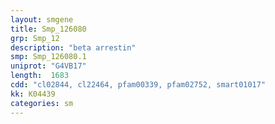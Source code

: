 ```yaml
---
layout: smgene
title: Smp_126080
grp: Smp_12
description: "beta arrestin"
smp: Smp_126080.1
uniprot: "G4VB17"
length:  1683
cdd: "cl02844, cl22464, pfam00339, pfam02752, smart01017"
kk: K04439
categories: sm
---
```

